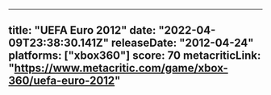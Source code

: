
---
title: "UEFA Euro 2012"
date: "2022-04-09T23:38:30.141Z"
releaseDate: "2012-04-24"
platforms: ["xbox360"]
score: 70
metacriticLink: "https://www.metacritic.com/game/xbox-360/uefa-euro-2012"
---
